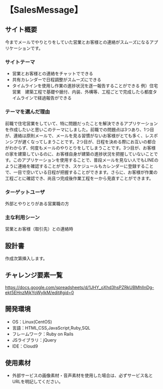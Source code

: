 # 【SalesMessage】

## サイト概要
今までメールでやりとりをしていた営業とお客様との連絡がスムーズになるアプリケーションです。

### サイトテーマ
- 営業とお客様との連絡をチャットでできる
- 共有カレンダーで日程調整がスムーズにできる
- タイムラインを使用し作業の進捗状況を逐一報告することができる
  例）住宅営業　建築工程で基礎や据付、内装、外構等、工程ごとで完成したら都度タイムラインで経過報告ができる

### テーマを選んだ理由
前職で住宅営業をしていて、特に問題だったことを解決できるアプリケーションを作成したいと思いこのテーマにしました。前職での問題点は3つあり、1つ目が、連絡は原則メールで、メールを見る習慣がないお客様がとても多く、レスポンシブが遅くなってしまうことです。2つ目が、日程を決める際にお互いの都合がわからず、何度もメールのやりとりをしてしまうことです。3つ目が、お客様の家を建築しているのに、お客様自身が建築の進捗状況を把握していないことです。このアプリケーションを使用することで、普段メールを見ない人でもLINEのように連絡を確認することができ、スケジュールもカレンダーに登録することで、一目で空いている日程が把握することができます。さらに、お客様が作業の工程ごとに確認でき、尚且つ完成後作業工程を一から見直すことができます。

### ターゲットユーザ
外部とやりとりがある営業職の方

### 主な利用シーン
営業とお客様（取引先）との連絡時

## 設計書
作成次第挿入します。

## チャレンジ要素一覧
https://docs.google.com/spreadsheets/d/1JHY_oXhd3hsPZRkUBMhIlnDg-ekt5EHnzMjkYoWylkM/edit#gid=0

## 開発環境
- OS：Linux(CentOS)
- 言語：HTML,CSS,JavaScript,Ruby,SQL
- フレームワーク：Ruby on Rails
- JSライブラリ：jQuery
- IDE：Cloud9

## 使用素材
- 外部サービスの画像素材・音声素材を使用した場合は、必ずサービス名とURLを明記してください。
